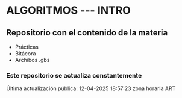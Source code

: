 # ALGORITMOS --- INTRO

## Repositorio con el contenido de la materia

- Prácticas
- Bitácora
- Archibos .gbs

### Este repositorio se actualiza constantemente

Última actualización pública: 12-04-2025 18:57:23 zona horaria ART
